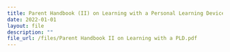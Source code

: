 ```yaml
---
title: Parent Handbook (II) on Learning with a Personal Learning Device
date: 2022-01-01
layout: file
description: ""
file_url: /files/Parent Handbook II on Learning with a PLD.pdf
---
```

